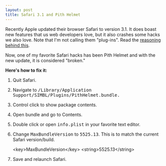 ```yaml
--- 
layout: post
title: Safari 3.1 and Pith Helmet
---
```

Recently Apple updated their browser Safari to version 3.1. It does boast new features that us web developers love, but it also crashes some hacks we also love. Note that I'm not calling them "plug-ins". Read the [reasoning behind this](http://daringfireball.net/2007/10/un_in_unsupported).

Now, one of my favorite Safari hacks has been Pith Helmet and with the new update, it is considered "broken." 

**Here's how to fix it:**

1. Quit Safari.
2. Navigate to <tt>/Library/Application Support/SIMBL/Plugins/PithHelmet.bundle.</tt>
3. Control click to show package contents.
4. Open bundle and go to Contents.
5. Double click or open <tt>info.plist</tt> in your favorite text editor.
6. Change <tt>MaxBundleVersion</tt> to <tt>5525.13</tt>. This is to match the current Safari version/build.

    &lt;key&gt;MaxBundleVersion&lt;/key&gt;
    &lt;string&gt;5525.13&lt;/string&gt;

7. Save and relaunch Safari.